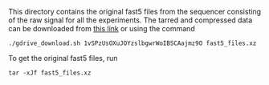 This directory contains the original fast5 files from the sequencer consisting of the raw signal for all the experiments. 
The tarred and compressed data can be downloaded from [this link](https://drive.google.com/file/d/1vSPzUsOXuJOYzslbgwrWoIBSCAajmz9O/view?usp=sharing)
or using the command
```
./gdrive_download.sh 1vSPzUsOXuJOYzslbgwrWoIBSCAajmz9O fast5_files.xz
```

To get the original fast5 files, run
```
tar -xJf fast5_files.xz
```
